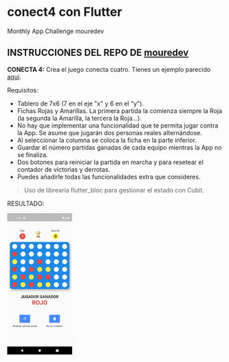 # conect4 con Flutter

Monthly App Challenge mouredev

## INSTRUCCIONES DEL REPO DE [mouredev](https://github.com/mouredev/Monthly-App-Challenge-2022#enero-030122)

**CONECTA 4:** Crea el juego conecta cuatro. Tienes un ejemplo parecido [aquí](https://solitariosonline.es/conecta-4).

Requisitos:

* Tablero de 7x6 (7 en el eje "x" y 6 en el "y").
* Fichas Rojas y Amarillas. La primera partida la comienza siempre la Roja (la segunda la Amarilla, la tercera la Roja...).
* No hay que implementar una funcionalidad que te permita jugar contra la App. Se asume que jugarán dos personas reales alternándose.
* Al seleccionar la columna se coloca la ficha en la parte inferior.
* Guardar el número partidas ganadas de cada equipo mientras la App no se finaliza.
* Dos botones para reiniciar la partida en marcha y para resetear el contador de victorias y derrotas.
* Puedes añadirle todas las funcionalidades extra que consideres.

> Uso de librearia flutter_bloc para gestionar el estado con Cubit.

RESULTADO:

<img src="./screenshot_game.png" style="height: 30%; width:30%;"/>
